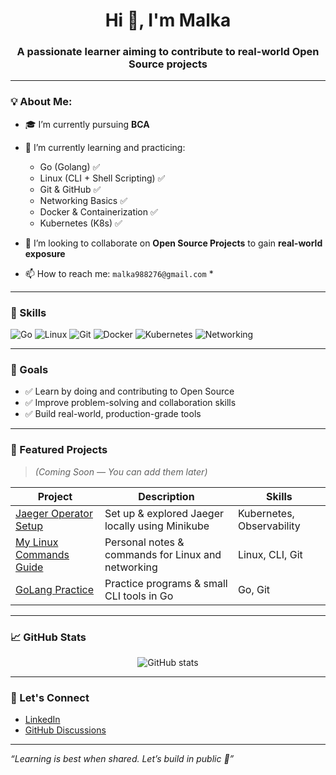 <h1 align="center">Hi 👋, I'm Malka</h1>
<h3 align="center">A passionate learner aiming to contribute to real-world Open Source projects</h3>

---

### 💡 About Me:
- 🎓 I’m currently pursuing **BCA**
- 🌱 I’m currently learning and practicing:
  - Go (Golang) ✅
  - Linux (CLI + Shell Scripting) ✅
  - Git & GitHub ✅
  - Networking Basics ✅
  - Docker & Containerization ✅
  - Kubernetes (K8s) ✅

- 👯 I’m looking to collaborate on **Open Source Projects** to gain **real-world exposure**
- 📫 How to reach me: `malka988276@gmail.com` *

---

### 🚀 Skills

![Go](https://img.shields.io/badge/-Go-00ADD8?style=for-the-badge&logo=go)
![Linux](https://img.shields.io/badge/-Linux-FCC624?style=for-the-badge&logo=linux)
![Git](https://img.shields.io/badge/-Git-F05032?style=for-the-badge&logo=git)
![Docker](https://img.shields.io/badge/-Docker-2496ED?style=for-the-badge&logo=docker)
![Kubernetes](https://img.shields.io/badge/-Kubernetes-326CE5?style=for-the-badge&logo=kubernetes)
![Networking](https://img.shields.io/badge/-Networking-007396?style=for-the-badge)

---

### 🎯 Goals

- ✅ Learn by doing and contributing to Open Source
- ✅ Improve problem-solving and collaboration skills
- ✅ Build real-world, production-grade tools

---

### 📂 Featured Projects

> *(Coming Soon — You can add them later)*

| Project | Description | Skills |
|--------|-------------|--------|
| [Jaeger Operator Setup](https://github.com/your-repo) | Set up & explored Jaeger locally using Minikube | Kubernetes, Observability |
| [My Linux Commands Guide](https://github.com/your-repo) | Personal notes & commands for Linux and networking | Linux, CLI, Git |
| [GoLang Practice](https://github.com/your-repo) | Practice programs & small CLI tools in Go | Go, Git |

---

### 📈 GitHub Stats

<p align="center">
  <img src="https://github-readme-stats.vercel.app/api?username=malka123456&show_icons=true&theme=radical" alt="GitHub stats" />
</p>

---

### 🙌 Let's Connect

- [LinkedIn](https://linkedin.com/in/malka-ali-74ba41350)
- [GitHub Discussions](https://github.com/malka123456/malka123456/discussions)

---

*“Learning is best when shared. Let’s build in public 🚀”*
